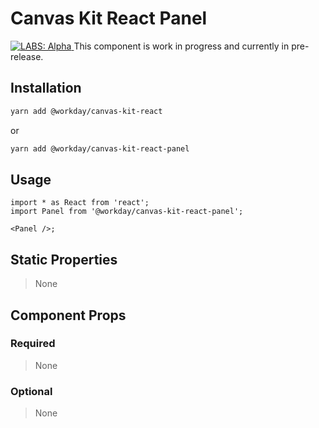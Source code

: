 # Canvas Kit React Panel

<a href="https://github.com/Workday/canvas-kit/tree/master/modules/_labs/README.md">
  <img src="https://img.shields.io/badge/LABS-alpha-orange" alt="LABS: Alpha" />
</a>  This component is work in progress and currently in pre-release.



## Installation

```sh
yarn add @workday/canvas-kit-react
```

or

```sh
yarn add @workday/canvas-kit-react-panel
```

## Usage

```tsx
import * as React from 'react';
import Panel from '@workday/canvas-kit-react-panel';

<Panel />;
```

## Static Properties

> None

## Component Props

### Required

> None

### Optional

> None
